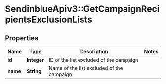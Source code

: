 # SendinblueApiv3::GetCampaignRecipientsExclusionLists

## Properties
Name | Type | Description | Notes
------------ | ------------- | ------------- | -------------
**id** | **Integer** | ID of the list excluded of the campaign | 
**name** | **String** | Name of the list excluded of the campaign | 


